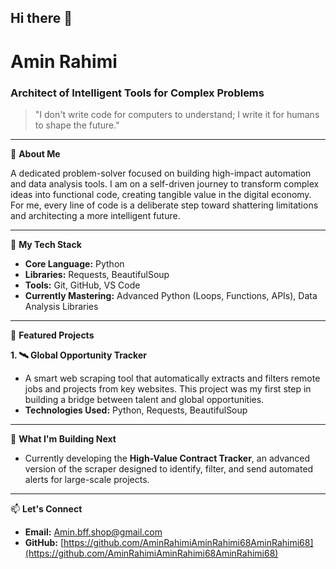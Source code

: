 ## Hi there 👋
# Amin Rahimi

### Architect of Intelligent Tools for Complex Problems
> "I don't write code for computers to understand; I write it for humans to shape the future."

---

👋 **About Me**

A dedicated problem-solver focused on building high-impact automation and data analysis tools. I am on a self-driven journey to transform complex ideas into functional code, creating tangible value in the digital economy. For me, every line of code is a deliberate step toward shattering limitations and architecting a more intelligent future.

---

🔧 **My Tech Stack**

*   **Core Language:** Python
*   **Libraries:** Requests, BeautifulSoup
*   **Tools:** Git, GitHub, VS Code
*   **Currently Mastering:** Advanced Python (Loops, Functions, APIs), Data Analysis Libraries

---

🚀 **Featured Projects**

**1. 🛰️ Global Opportunity Tracker**
*   A smart web scraping tool that automatically extracts and filters remote jobs and projects from key websites. This project was my first step in building a bridge between talent and global opportunities.
*   **Technologies Used:** Python, Requests, BeautifulSoup

---

🎯 **What I'm Building Next**

*   Currently developing the **High-Value Contract Tracker**, an advanced version of the scraper designed to identify, filter, and send automated alerts for large-scale projects.

---

📫 **Let's Connect**

*   **Email:** Amin.bff.shop@gmail.com
*   **GitHub:** [https://github.com/AminRahimiAminRahimi68AminRahimi68](https://github.com/AminRahimiAminRahimi68AminRahimi68)
<!--
**AminRahimi68/AminRahimi68** is a ✨ _special_ ✨ repository because its `README.md` (this file) appears on your GitHub profile.

Here are some ideas to get you started:

- 🔭 I’m currently working on ...
- 🌱 I’m currently learning ...
- 👯 I’m looking to collaborate on ...
- 🤔 I’m looking for help with ...
- 💬 Ask me about ...
- 📫 How to reach me: ...
- 😄 Pronouns: ...
- ⚡ Fun fact: ...
-->

